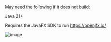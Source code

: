 May need the following if it does not build:

Java 21+

Requires the JavaFX SDK to run https://openjfx.io/

![image](https://github.com/user-attachments/assets/31cda4f7-04c2-49a2-864f-637926e1a67b)
